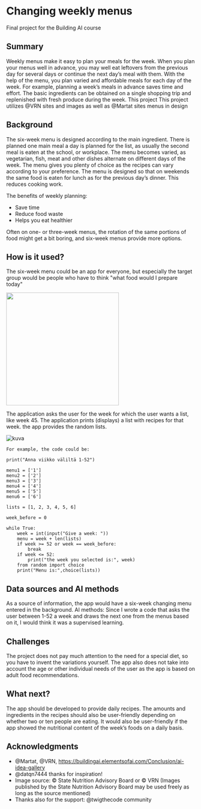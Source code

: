 <!-- This is the markdown template for the final project of the Building AI course, 
created by Reaktor Innovations and University of Helsinki. 
Copy the template, paste it to your GitHub README and edit! -->

# Changing weekly menus

Final project for the Building AI course

## Summary

Weekly menus make it easy to plan your meals for the week. When you plan your menus well in advance, you may well eat leftovers from the previous day for several days or continue the next day’s meal with them. With the help of the menu, you plan varied and affordable meals for each day of the week. For example, planning a week’s meals in advance saves time and effort. The basic ingredients can be obtained on a single shopping trip and replenished with fresh produce during the week.
This project
This project utilizes @VRN sites and images as well as @Martat sites menus in design


## Background

The six-week menu is designed according to the main ingredient. There is planned one main meal a day is planned for the  list, as usually the second meal is eaten at the school, or workplace. The menu becomes varied, as vegetarian, fish, meat and other dishes alternate on different days of the week. The menu gives you plenty of choice as the recipes can vary according to your preference. The menu is designed so that on weekends the same food is eaten for lunch as for the previous day’s dinner. This reduces cooking work.

The benefits of weekly planning:
* Save time
* Reduce food waste
* Helps you eat healthier

Often on one- or three-week menus, the rotation of the same portions of food might get a bit boring, and six-week menus provide more options.

## How is it used?

The six-week menu could be an app for everyone, but especially the target group would be people who have to think "what food would I prepare today" 

<img src="https://www.ruokavirasto.fi/globalassets/teemat/terveytta-edistava-ruokavalio/kuluttaja-ja-ammattilaismateriaali/kuva-arkisto/lautasmalli_rgb_lores-2.jpg" width="300">

The application asks the user for the week for which the user wants a list, like week 45. The application prints (displays) a list with recipes for that week. the app provides the random lists.

![kuva](https://user-images.githubusercontent.com/97443916/149127772-7d4ea9df-baec-483c-9102-e92384ac5ef6.png)



```
For example, the code could be:

print("Anna viikko väliltä 1-52")

menu1 = ['1']
menu2 = ['2']
menu3 = ['3']
menu4 = ['4']
menu5 = ['5']
menu6 = ['6']

lists = [1, 2, 3, 4, 5, 6]

week_before = 0

while True:
    week = int(input("Give a week: "))
    menu = week + len(lists)
    if week >= 52 or week == week_before:
        break
    if week <= 52:
        print("the week you selected is:", week)
    from random import choice
    print("Menu is:",choice(lists))

```

## Data sources and AI methods
As a source of information, the app would have a six-week changing menu entered in the background. AI methods: Since I wrote a code that asks the user between 1-52 a week and draws the next one from the menus based on it, I would think it was a supervised learning. 

## Challenges

The project does not pay much attention to the need for a special diet, so you have to invent the variations yourself. The app also does not take into account the age or other individual needs of the user as the app is based on adult food recommendations.

## What next?
The app should be developed to provide daily recipes. The amounts and ingredients in the recipes should also be user-friendly depending on whether two or ten people are eating.
It would also be user-friendly if the app showed the nutritional content of the week’s foods on a daily basis.


## Acknowledgments

* @Martat, @VRN, https://buildingai.elementsofai.com/Conclusion/ai-idea-gallery
* @datqn7444 thanks for inspiration!
* Image source: © State Nutrition Advisory Board or © VRN (Images published by the State Nutrition Advisory Board may be used freely as long as the source
mentioned)
* Thanks also for the support: @twigthecode community
